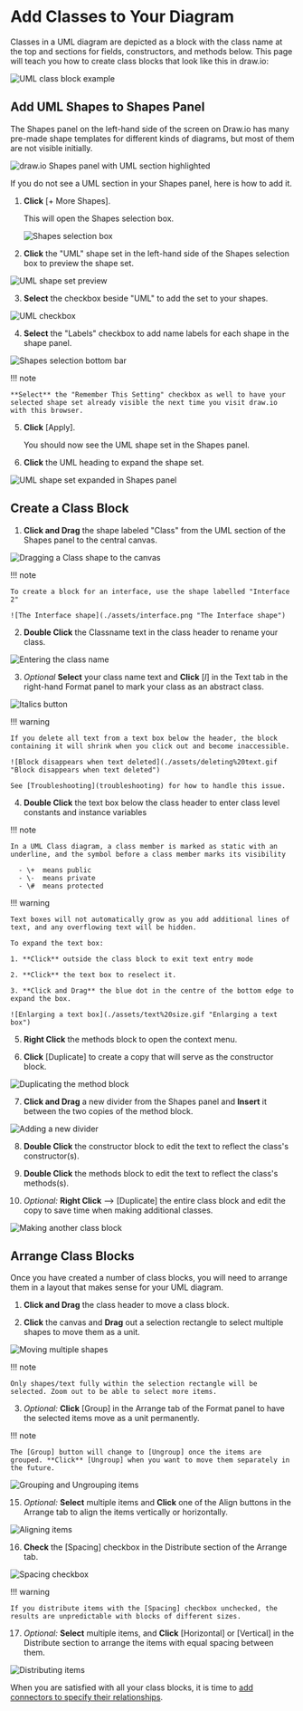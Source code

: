 # Add Classes to Your Diagram

Classes in a UML diagram are depicted as a block with the class name at the top and sections for fields, constructors, and methods below. This page will teach you how to create class blocks that look like this in draw.io:

![UML class block example](./assets/class_eg.png "Class Block")

## Add UML Shapes to Shapes Panel

The Shapes panel on the left-hand side of the screen on Draw.io has many pre-made shape templates for different kinds of diagrams, but most of them are not visible initially.

![draw.io Shapes panel with UML section highlighted](./assets/shapes_panel.png "Shapes panel with UML section")

If you do not see a UML section in your Shapes panel, here is how to add it.

1. **Click** [+ More Shapes].

   This will open the Shapes selection box.

   ![Shapes selection box](./assets/shapes_model.png "Shapes selection box")

2. **Click** the "UML" shape set in the left-hand side of the Shapes selection box to preview the shape set.

![UML shape set preview](./assets/UML_shapes.png "UML shape set preview")

3. **Select** the checkbox beside "UML" to add the set to your shapes.

![UML checkbox](./assets/UML_check.png "UML checkbox")

4. **Select** the "Labels" checkbox to add name labels for each shape in the shape panel.

![Shapes selection bottom bar](./assets/shapes_model_accept.png "Shapes selection bottom bar")

!!! note

    **Select** the "Remember This Setting" checkbox as well to have your selected shape set already visible the next time you visit draw.io with this browser.

5. **Click** [Apply].

   You should now see the UML shape set in the Shapes panel.

6. **Click** the UML heading to expand the shape set.

![UML shape set expanded in Shapes panel](./assets/UML_in_Shapes_open.png "UML shape set expanded in Shapes panel")

## Create a Class Block

1. **Click and Drag** the shape labeled "Class" from the UML section of the Shapes panel to the central canvas.

![Dragging a Class shape to the canvas](./assets/drag%20out%20class%20lrg.gif "Dragging a Class block to the canvas")

!!! note

    To create a block for an interface, use the shape labelled "Interface 2"

    ![The Interface shape](./assets/interface.png "The Interface shape")

2. **Double Click** the Classname text in the class header to rename your class.

![Entering the class name](./assets/class%20name.gif "Entering the class name")

3. _Optional_ **Select** your class name text and **Click** [*I*] in the Text tab in the right-hand Format panel to mark your class as an abstract class.

![Italics button](./assets/italics.png "Italics button")

!!! warning

    If you delete all text from a text box below the header, the block containing it will shrink when you click out and become inaccessible.

    ![Block disappears when text deleted](./assets/deleting%20text.gif "Block disappears when text deleted") 
    
    See [Troubleshooting](troubleshooting) for how to handle this issue.

4. **Double Click** the text box below the class header to enter class level constants and instance variables

!!! note

    In a UML Class diagram, a class member is marked as static with an underline, and the symbol before a class member marks its visibility

      - \+  means public
      - \-  means private
      - \#  means protected

!!! warning

    Text boxes will not automatically grow as you add additional lines of text, and any overflowing text will be hidden. 
    
    To expand the text box:

    1. **Click** outside the class block to exit text entry mode

    2. **Click** the text box to reselect it.

    3. **Click and Drag** the blue dot in the centre of the bottom edge to expand the box.

    ![Enlarging a text box](./assets/text%20size.gif "Enlarging a text box")

5. **Right Click** the methods block to open the context menu.

6. **Click** [Duplicate] to create a copy that will serve as the constructor block.

![Duplicating the method block](./assets/duplicate_method.gif "Duplicating the method block")

7. **Click and Drag** a new divider from the Shapes panel and **Insert** it between the two copies of the method block.

![Adding a new divider](./assets/add_divider.gif "Adding a new divider")

8. **Double Click** the constructor block to edit the text to reflect the class's constructor(s).

8. **Double Click** the methods block to edit the text to reflect the class's methods(s).

9. *Optional:* **Right Click** --> [Duplicate] the entire class block and edit the copy to save time when making additional classes. 

![Making another class block](./assets/classTwo.gif "Making another class block")

## Arrange Class Blocks

Once you have created a number of class blocks, you will need to arrange them in a layout that makes sense for your UML diagram.

1. **Click and Drag** the class header to move a class block.

2. **Click** the canvas and **Drag** out a selection rectangle to select multiple shapes to move them as a unit.

![Moving multiple shapes](./assets/move_together.gif "Moving multiple shapes")

!!! note

    Only shapes/text fully within the selection rectangle will be selected. Zoom out to be able to select more items.

3. *Optional:* **Click** [Group] in the Arrange tab of the Format panel to have the selected items move as a unit permanently.

!!! note

    The [Group] button will change to [Ungroup] once the items are grouped. **Click** [Ungroup] when you want to move them separately in the future.

![Grouping and Ungrouping items](./assets/grouping.gif "Grouping and Ungrouping items")

15. *Optional:* **Select** multiple items and **Click** one of the Align buttons in the Arrange tab to align the items vertically or horizontally. 

![Aligning items](./assets/align.gif "Aligning items")

16. **Check** the [Spacing] checkbox in the Distribute section of the Arrange tab.

![Spacing checkbox](./assets/spacing_check.png "Spacing checkbox")

!!! warning

    If you distribute items with the [Spacing] checkbox unchecked, the results are unpredictable with blocks of different sizes.

17. *Optional:* **Select** multiple items, and **Click** [Horizontal] or [Vertical] in the Distribute section to arrange the items with equal spacing between them. 

![Distributing items](./assets/distribute.gif "Distributing items")

When you are satisfied with all your class blocks, it is time to [add connectors to specify their relationships](connectors).